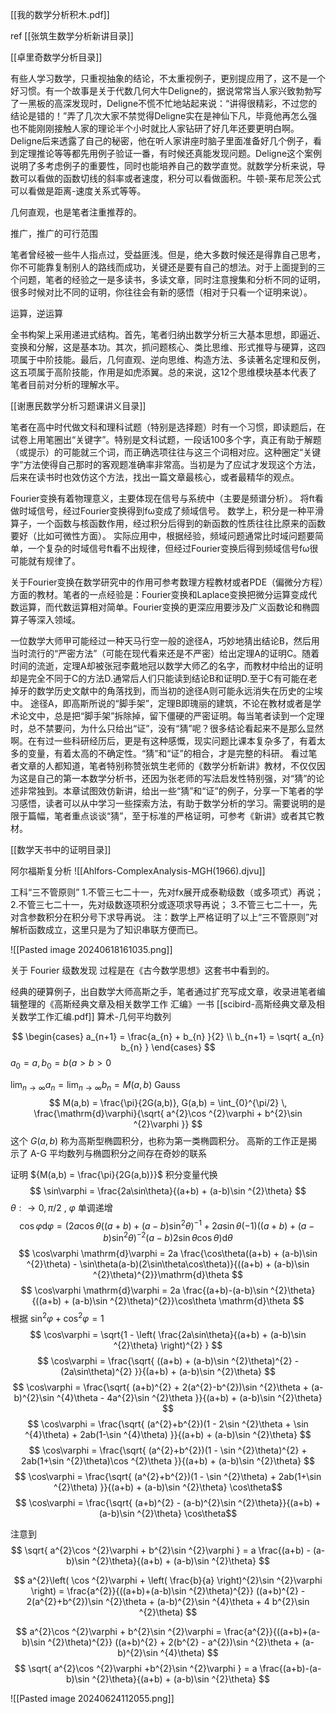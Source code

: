 

[[我的数学分析积木.pdf]]


ref
[[张筑生数学分析新讲目录]]

[[卓里奇数学分析目录]]


有些人学习数学，只重视抽象的结论，不太重视例子，更别提应用了，这不是一个好习惯。有一个故事是关于代数几何大牛Deligne的，据说常常当人家兴致勃勃写了一黑板的高深发现时，Deligne不慌不忙地站起来说：“讲得很精彩，不过您的结论是错的！”弄了几次大家不禁觉得Deligne实在是神仙下凡，毕竟他再怎么强也不能刚刚接触人家的理论半个小时就比人家钻研了好几年还要更明白啊。Deligne后来透露了自己的秘密，他在听人家讲座时脑子里面准备好几个例子，看到定理推论等等都先用例子验证一番，有时候还真能发现问题。Deligne这个案例说明了多考虑例子的重要性，同时也能培养自己的数学直觉。就数学分析来说，导数可以看做的函数切线的斜率或者速度，积分可以看做面积。牛顿-莱布尼茨公式可以看做是距离-速度关系式等等。

几何直观，也是笔者注重推荐的。

推广，推广的可行范围

笔者曾经被一些牛人指点过，受益匪浅。但是，绝大多数时候还是得靠自己思考，你不可能靠复制别人的路线而成功，关键还是要有自己的想法。对于上面提到的三个问题，笔者的经验之一是多读书，多读文章，同时注意搜集和分析不同的证明，很多时候对比不同的证明，你往往会有新的感悟（相对于只看一个证明来说）。

运算，逆运算

全书构架上采用递进式结构。首先，笔者归纳出数学分析三大基本思想，即逼近、变换和分解，这是基本功。其次，抓问题核心、类比思维、形式推导与硬算，这四项属于中阶技能。最后，几何直观、逆向思维、构造方法、多读著名定理和反例，这五项属于高阶技能，作用是如虎添翼。总的来说，这12个思维模块基本代表了笔者目前对分析的理解水平。

[[谢惠民数学分析习题课讲义目录]]

笔者在高中时代做文科和理科试题（特别是选择题）时有一个习惯，即读题后，在试卷上用笔圈出“关键字”。特别是文科试题，一段话100多个字，真正有助于解题（或提示）的可能就三个词，而正确选项往往与这三个词相对应。这种圈定“关键字”方法使得自己那时的客观题准确率非常高。当初是为了应试才发现这个方法，后来在读书时也效仿这个方法，找出一篇文章最核心，或者最精华的观点。

Fourier变换有着物理意义，主要体现在信号与系统中（主要是频谱分析）。
将ft看做时域信号，经过Fourier变换得到fω变成了频域信号。
数学上，积分是一种平滑算子，一个函数与核函数作用，经过积分后得到的新函数的性质往往比原来的函数要好（比如可微性方面）。
实际应用中，根据经验，频域问题通常比时域问题要简单，一个复杂的时域信号ft看不出规律，但经过Fourier变换后得到频域信号fω很可能就有规律了。

关于Fourier变换在数学研究中的作用可参考数理方程教材或者PDE（偏微分方程）方面的教材。笔者的一点经验是：Fourier变换和Laplace变换把微分运算变成代数运算，而代数运算相对简单。Fourier变换的更深应用要涉及广义函数论和椭圆算子等深入领域。


一位数学大师甲可能经过一种天马行空一般的途径A，巧妙地猜出结论B，然后用当时流行的“严密方法”（可能在现代看来还是不严密）给出定理A的证明C。随着时间的流逝，定理A却被张冠李戴地冠以数学大师乙的名字，而教材中给出的证明却是完全不同于C的方法D.通常后人们只能读到结论B和证明D.至于C有可能在老掉牙的数学历史文献中的角落找到，而当初的途径A则可能永远消失在历史的尘埃中。
途径A，即高斯所说的“脚手架”，定理B即瑰丽的建筑，不论在教材或者是学术论文中，总是把“脚手架”拆除掉，留下僵硬的严密证明。每当笔者读到一个定理时，总不禁要问，为什么只给出“证”，没有“猜”呢？很多结论看起来不是那么显然啊。在有过一些科研经历后，更是有这种感慨，现实问题比课本复杂多了，有着太多的变量，有着太高的不确定性。“猜”和“证”的相合，才是完整的科研。
看过笔者文章的人都知道，笔者特别称赞张筑生老师的《数学分析新讲》教材，不仅仅因为这是自己的第一本数学分析书，还因为张老师的写法启发性特别强，对“猜”的论述非常独到。本章试图效仿新讲，给出一些“猜”和“证”的例子，分享一下笔者的学习感悟，读者可以从中学习一些探索方法，有助于数学分析的学习。需要说明的是限于篇幅，笔者重点谈谈“猜”，至于标准的严格证明，可参考《新讲》或者其它教材。


[[数学天书中的证明目录]]

阿尔福斯复分析 ![[Ahlfors-ComplexAnalysis-MGH(1966).djvu]]

工科“三不管原则”
1.不管三七二十一，先对fx展开成泰勒级数（或多项式）再说；
2.不管三七二十一，先对级数逐项积分或逐项求导再说；
3.不管三七二十一，先对含参数积分在积分号下求导再说。
注：数学上严格证明了以上“三不管原则”对解析函数成立，这里只是为了知识串联方便而已。


![[Pasted image 20240618161035.png]]

关于 Fourier 级数发现 过程是在《古今数学思想》这套书中看到的。


经典的硬算例子，出自数学大师高斯之手，笔者通过扩充写成文章，收录进笔者编辑整理的《高斯经典文章及相关数学工作 汇编》一书
[[scibird-高斯经典文章及相关数学工作汇编.pdf]]
算术-几何平均数列

$$
\begin{cases}
a_{n+1} = \frac{a_{n} + b_{n} }{2} \\
b_{n+1} = \sqrt{ a_{n} b_{n}  }
\end{cases}
$$
${a_{0}=a,b_{0}=b(a>b>0}$ 

${\lim_{ n \to \infty }a_{n} = \lim_{ n \to \infty }b_{n} = M(a,b)}$ 
Gauss
$$
M(a,b) = \frac{\pi}{2G(a,b)}, G(a,b) = \int_{0}^{\pi/2}  \, \frac{\mathrm{d}\varphi}{\sqrt{ a^{2}\cos ^{2}\varphi + b^{2}\sin ^{2}\varphi }}
$$
这个 $G (a, b)$ 称为高斯型椭圆积分，也称为第一类椭圆积分。
高斯的工作正是揭示了 A-G 平均数列与椭圆积分之间存在奇妙的联系


证明 ${M(a,b) = \frac{\pi}{2G(a,b)}}$ 
积分变量代换
$$
\sin\varphi = \frac{2a\sin\theta}{(a+b) + (a-b)\sin ^{2}\theta}
$$
${\theta :\to 0,\pi /2}$ , ${\varphi}$ 单调递增
$$
\cos\varphi \mathrm{d}\varphi = (2a \cos\theta ((a+b) + (a-b)\sin ^{2}\theta)^{-1} + 2a\sin\theta (-1)((a+b)+(a-b)\sin ^{2}\theta)^{-2}(a-b)2\sin\theta\cos\theta )\mathrm{d}\theta
$$
$$
\cos\varphi \mathrm{d}\varphi = 2a \frac{\cos\theta((a+b) + (a-b)\sin ^{2}\theta) - \sin\theta(a-b)(2\sin\theta\cos\theta)}{((a+b) + (a-b)\sin ^{2}\theta)^{2}}\mathrm{d}\theta 
$$
$$
\cos\varphi \mathrm{d}\varphi = 2a \frac{(a+b)-(a-b)\sin ^{2}\theta}{((a+b) + (a-b)\sin ^{2}\theta)^{2}}\cos\theta \mathrm{d}\theta
$$
根据 ${\sin ^{2}\varphi + \cos ^{2}\varphi = 1 }$ 
$$
\cos\varphi = \sqrt{1 - \left( \frac{2a\sin\theta}{(a+b) + (a-b)\sin ^{2}\theta} \right)^{2} }
$$
$$ \cos\varphi = \frac{\sqrt{ ((a+b) + (a-b)\sin ^{2}\theta)^{2} - (2a\sin\theta)^{2} }}{(a+b) + (a-b)\sin ^{2}\theta} $$
$$ \cos\varphi = \frac{\sqrt{ (a+b)^{2} + 2(a^{2}-b^{2})\sin ^{2}\theta + (a-b)^{2}\sin ^{4}\theta - 4a^{2}\sin ^{2}\theta }}{(a+b) + (a-b)\sin ^{2}\theta} $$
$$ \cos\varphi = \frac{\sqrt{ (a^{2}+b^{2})(1 - 2\sin ^{2}\theta + \sin ^{4}\theta) + 2ab(1-\sin ^{4}\theta) }}{(a+b) + (a-b)\sin ^{2}\theta} $$
$$ \cos\varphi = \frac{\sqrt{ (a^{2}+b^{2})(1 - \sin ^{2}\theta)^{2} + 2ab(1+\sin ^{2}\theta)\cos ^{2}\theta }}{(a+b) + (a-b)\sin ^{2}\theta} $$
$$ \cos\varphi = \frac{\sqrt{ (a^{2}+b^{2})(1 - \sin ^{2}\theta) + 2ab(1+\sin ^{2}\theta) }}{(a+b) + (a-b)\sin ^{2}\theta} \cos\theta$$
$$ \cos\varphi = \frac{\sqrt{ (a+b)^{2} - (a-b)^{2}\sin ^{2}\theta}}{(a+b) + (a-b)\sin ^{2}\theta} \cos\theta$$


注意到
$$
\sqrt{ a^{2}\cos ^{2}\varphi + b^{2}\sin ^{2}\varphi } = a \frac{(a+b) - (a-b)\sin ^{2}\theta}{(a+b) + (a-b)\sin ^{2}\theta}
$$


$$
a^{2}\left( \cos ^{2}\varphi + \left( \frac{b}{a} \right)^{2}\sin ^{2}\varphi \right) = 
\frac{a^{2}}{((a+b)+(a-b)\sin ^{2}\theta)^{2}} 
((a+b)^{2} - 2(a^{2}+b^{2})\sin ^{2}\theta + (a-b)^{2}\sin ^{4}\theta + 4 b^{2}\sin ^{2}\theta)
$$

$$
a^{2}\cos ^{2}\varphi + b^{2}\sin ^{2}\varphi = 
\frac{a^{2}}{((a+b)+(a-b)\sin ^{2}\theta)^{2}} 
((a+b)^{2} + 2(b^{2} - a^{2})\sin ^{2}\theta + (a-b)^{2}\sin ^{4}\theta)
$$
$$
\sqrt{ a^{2}\cos ^{2}\varphi +b^{2}\sin ^{2}\varphi } = 
a \frac{(a+b)-(a-b)\sin ^{2}\theta}{(a+b) + (a-b)\sin ^{2}\theta}
$$

![[Pasted image 20240624112055.png]]

